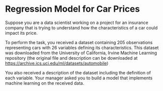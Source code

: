 # Regression Model for Car Prices
Suppose you are a data scientist working on a project for an insurance company that is trying to understand how the characteristics of a car could impact its price. 

To perform the task, you received a dataset containing 205 observations representing cars with 26 variables defining its characteristics. This dataset was downloaded from the University of California, Irvine Machine Learning repository (the original file and description can be downloaded at https://archive.ics.uci.edu/ml/datasets/automobile)

You also received a description of the dataset including the definition of each variable.
Your manager asked you to build a model that implements machine learning on the received data.
